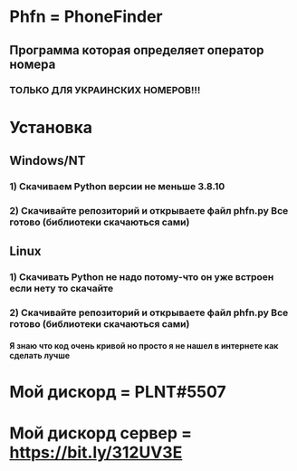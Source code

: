 # Phfn = PhoneFinder


## Программа которая определяет оператор номера


### ТОЛЬКО ДЛЯ УКРАИНСКИХ НОМЕРОВ!!!


# Установка
## Windows/NT
### 1) Скачиваем Python версии не меньше 3.8.10
### 2) Скачивайте репозиторий и открываете файл phfn.py Все готово (библиотеки скачаються сами)

## Linux
### 1) Скачивать Python не надо потому-что он уже встроен если нету то скачайте
### 2) Скачивайте репозиторий и открываете файл phfn.py Все готово (библиотеки скачаються сами)

#### Я знаю что код очень кривой но просто я не нашел в интернете как сделать лучше
# Мой дискорд = PLNT#5507
# Мой дискорд сервер = https://bit.ly/312UV3E
